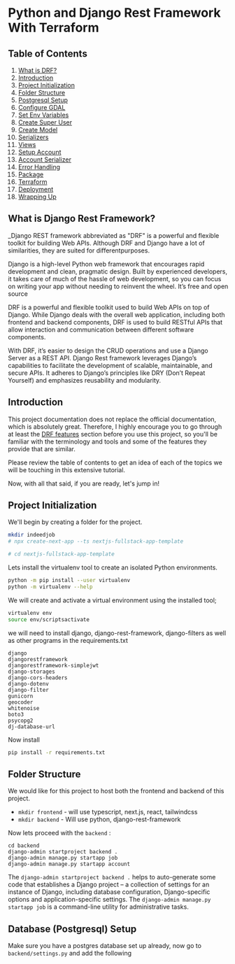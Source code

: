 # Python and Django Rest Framework With Terraform
## Table of Contents

1. [What is DRF?](#what-is-nextjs)
1. [Introduction](#introduction)
1. [Project Initialization](#project-setup)
1. [Folder Structure](#folder-structure)
1. [Postgresql Setup](#git-setup)
1. [Configure GDAL](#code-formatting-and-quality-tools)
1. [Set Env Variables](#git-hooks)
1. [Create Super User](#vs-code-configuration)
1. [Create Model](#debugging)
1. [Serializers](#directory-structure)
1. [Views](#adding-storybook)
1. [Setup Account](#creating-a-component-template)
1. [Account Serializer](#using-the-component-template)
1. [Error Handling](#adding-a-custom-document)
1. [Package](#adding-layouts)
1. [Terraform](#deployment)
1. [Deployment](#next-steps)
1. [Wrapping Up](#wrapping-up)

## What is Django Rest Framework?

_Django REST framework abbreviated as "DRF" is a powerful and flexible toolkit for building Web APIs. Although DRF and Django have a lot of similarities, they are suited for differentpurposes. 

Django is a high-level Python web framework that encourages rapid development and clean, pragmatic design. Built by experienced developers, it takes care of much of the hassle of web development, so you can focus on writing your app without needing to reinvent the wheel. It’s free and open source

DRF is a powerful and flexible toolkit used to build Web APIs on top of Django. While Django deals with the overall web application, including both frontend and backend components, DRF is used to build RESTful APIs that allow interaction and communication between different software components. 

With DRF, it’s easier to design the CRUD operations and use a Django Server as a REST API. Django Rest framework leverages Django’s capabilities to facilitate the development of scalable, maintainable, and secure APIs. It adheres to Django’s principles like DRY (Don’t Repeat Yourself) and emphasizes reusability and modularity.

## Introduction

This project documentation does not replace the official documentation, which is absolutely great. Therefore, I highly encourage you to go through at least the [DRF features](https://www.djangoproject.com/) section before you use this project, so you'll be familiar with the terminology and tools and some of the features they provide that are similar.

Please review the table of contents to get an idea of each of the topics we will be touching in this extensive tutorial. 

Now, with all that said, if you are ready, let's jump in!

## Project Initialization

We'll begin by creating a folder for the project.

```bash
mkdir indeedjob
# npx create-next-app --ts nextjs-fullstack-app-template

# cd nextjs-fullstack-app-template
```
Lets install the virtualenv tool to create an isolated Python environments. 
```bash
python -m pip install --user virtualenv
python -m virtualenv --help
```
We will create and activate a virtual environment using the installed tool;
```bash
virtualenv env
source env/scriptsactivate
```
we will need to install django, django-rest-framework, django-filters as well as other programs in the requirements.txt
```
django
djangorestframework
djangorestframework-simplejwt
django-storages
django-cors-headers
django-dotenv
django-filter
gunicorn
geocoder
whitenoise
boto3
psycopg2
dj-database-url
```

Now install

```bash
pip install -r requirements.txt
```


## Folder Structure

We would like for this project to host both the frontend and backend of this project.

- `mkdir frontend` - will use typescript, next.js, react, tailwindcss
- `mkdir backend`  - Will use python, django-rest-framework

Now lets proceed with the `backend` :

```
cd backend
django-admin startproject backend .
django-admin manage.py startapp job
django-admin manage.py startapp account
```

The `django-admin startproject backend .` helps to auto-generate some code that establishes a Django project – a collection of settings for an instance of Django, including database configuration, Django-specific options and application-specific settings. The `django-admin manage.py startapp job` is a command-line utility for administrative tasks. 


## Database (Postgresql) Setup

Make sure you have a postgres database set up already, now go to `backend/settings.py` and add the following
```

```
